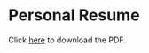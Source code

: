 # Personal Resume

Click [here](https://raw.githubusercontent.com/marcellorhcp/resume/main/MarceloAzevedo-PT-BR-Resume.pdf) to download the PDF.


